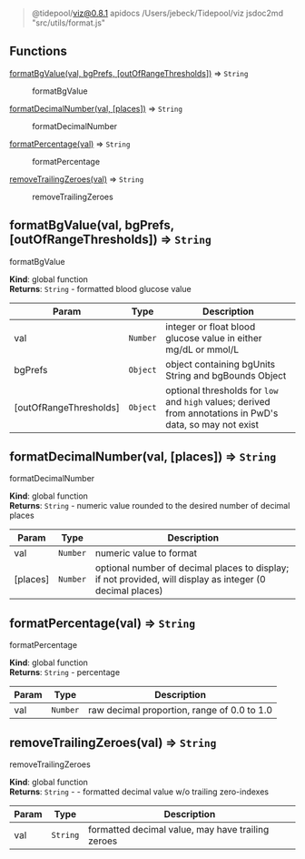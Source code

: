 
> @tidepool/viz@0.8.1 apidocs /Users/jebeck/Tidepool/viz
> jsdoc2md "src/utils/format.js"

## Functions

<dl>
<dt><a href="#formatBgValue">formatBgValue(val, bgPrefs, [outOfRangeThresholds])</a> ⇒ <code>String</code></dt>
<dd><p>formatBgValue</p>
</dd>
<dt><a href="#formatDecimalNumber">formatDecimalNumber(val, [places])</a> ⇒ <code>String</code></dt>
<dd><p>formatDecimalNumber</p>
</dd>
<dt><a href="#formatPercentage">formatPercentage(val)</a> ⇒ <code>String</code></dt>
<dd><p>formatPercentage</p>
</dd>
<dt><a href="#removeTrailingZeroes">removeTrailingZeroes(val)</a> ⇒ <code>String</code></dt>
<dd><p>removeTrailingZeroes</p>
</dd>
</dl>

<a name="formatBgValue"></a>

## formatBgValue(val, bgPrefs, [outOfRangeThresholds]) ⇒ <code>String</code>
formatBgValue

**Kind**: global function  
**Returns**: <code>String</code> - formatted blood glucose value  

| Param | Type | Description |
| --- | --- | --- |
| val | <code>Number</code> | integer or float blood glucose value in either mg/dL or mmol/L |
| bgPrefs | <code>Object</code> | object containing bgUnits String and bgBounds Object |
| [outOfRangeThresholds] | <code>Object</code> | optional thresholds for `low` and `high` values;                                          derived from annotations in PwD's data, so may not exist |

<a name="formatDecimalNumber"></a>

## formatDecimalNumber(val, [places]) ⇒ <code>String</code>
formatDecimalNumber

**Kind**: global function  
**Returns**: <code>String</code> - numeric value rounded to the desired number of decimal places  

| Param | Type | Description |
| --- | --- | --- |
| val | <code>Number</code> | numeric value to format |
| [places] | <code>Number</code> | optional number of decimal places to display;                            if not provided, will display as integer (0 decimal places) |

<a name="formatPercentage"></a>

## formatPercentage(val) ⇒ <code>String</code>
formatPercentage

**Kind**: global function  
**Returns**: <code>String</code> - percentage  

| Param | Type | Description |
| --- | --- | --- |
| val | <code>Number</code> | raw decimal proportion, range of 0.0 to 1.0 |

<a name="removeTrailingZeroes"></a>

## removeTrailingZeroes(val) ⇒ <code>String</code>
removeTrailingZeroes

**Kind**: global function  
**Returns**: <code>String</code> - - formatted decimal value w/o trailing zero-indexes  

| Param | Type | Description |
| --- | --- | --- |
| val | <code>String</code> | formatted decimal value, may have trailing zeroes |

